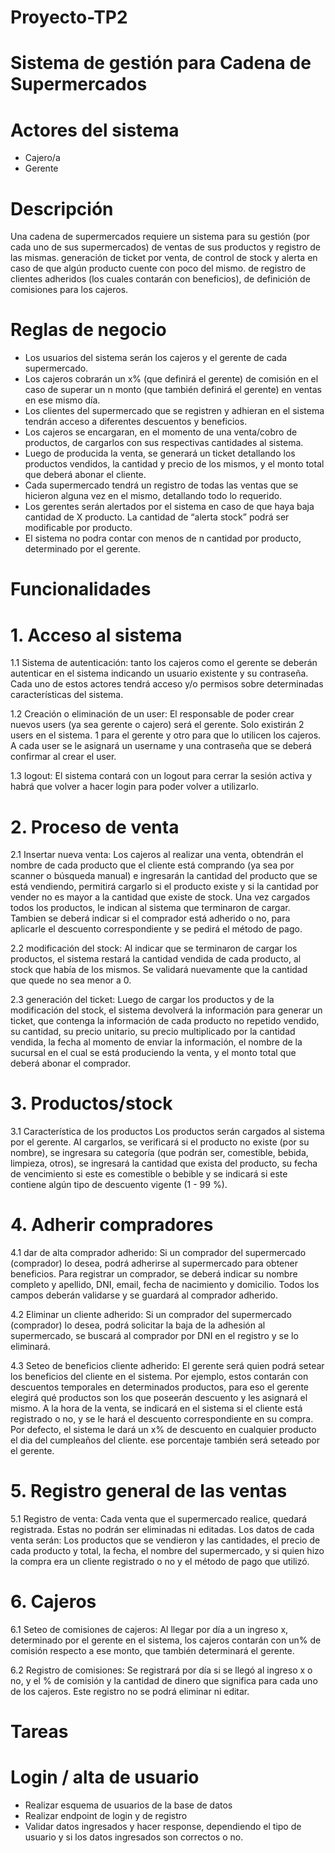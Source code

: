 # Proyecto-TP2

# Sistema de gestión para Cadena de Supermercados



# Actores del sistema
* Cajero/a
* Gerente

# Descripción
Una cadena de supermercados requiere un sistema para su gestión (por cada uno de sus supermercados) de ventas de sus productos y registro de las mismas. generación de ticket por venta, de control de stock y alerta en caso de que algún producto cuente con poco del mismo. de registro de clientes adheridos (los cuales contarán con beneficios), de definición de comisiones para los cajeros.

# Reglas de negocio

* Los usuarios del sistema serán los cajeros y el gerente de cada supermercado.
* Los cajeros cobrarán un x% (que definirá el gerente) de comisión en el caso de superar un n monto (que también definirá el gerente) en ventas en ese mismo día.
* Los clientes del supermercado que se registren y adhieran en el sistema tendrán acceso a diferentes descuentos y beneficios.
* Los cajeros se encargaran, en el momento de una venta/cobro de productos, de cargarlos con sus respectivas cantidades al sistema.
* Luego de producida la venta, se generará un ticket detallando los productos vendidos, la cantidad y precio de los mismos, y el monto total que deberá abonar el cliente.
* Cada supermercado tendrá un registro de todas las ventas que se hicieron alguna vez en el mismo, detallando todo lo requerido.
* Los gerentes serán alertados por el sistema en caso de que haya baja cantidad de X producto. La cantidad de “alerta stock” podrá ser modificable por producto.
* El sistema no podra contar con menos de n cantidad por producto, determinado por el gerente.

# Funcionalidades

# 1. Acceso al sistema

1.1 Sistema de autenticación: tanto los cajeros como el gerente se deberán autenticar en el sistema indicando un usuario existente y su contraseña. Cada uno de estos actores tendrá acceso y/o permisos sobre determinadas características del sistema.

1.2 Creación o eliminación de un user: El responsable de poder crear nuevos users (ya sea gerente o cajero) será el gerente. Solo existirán 2 users en el sistema. 1 para el gerente y otro para que lo utilicen los cajeros. A cada user se le asignará un username y una contraseña que se deberá confirmar al crear el user.

1.3 logout: El sistema contará con un logout para cerrar la sesión activa y habrá que volver a hacer login para poder volver a utilizarlo.

# 2. Proceso de venta

2.1 Insertar nueva venta: Los cajeros al realizar una venta, obtendrán el nombre de cada producto que el cliente está comprando (ya sea por scanner o búsqueda manual) e ingresarán la cantidad del producto que se está vendiendo, permitirá cargarlo si el producto existe y si la cantidad por vender no es mayor a la cantidad que existe de stock.  Una vez cargados todos los productos, le indican al sistema que terminaron de cargar. Tambien se deberá indicar si el comprador está adherido o no, para aplicarle el descuento correspondiente y se pedirá el método de pago.

2.2 modificación del stock: Al indicar que se terminaron de cargar los productos, el sistema restará la cantidad vendida de cada producto, al stock que había de los mismos. Se validará nuevamente que la cantidad que quede no sea menor a 0.

2.3 generación del ticket: Luego de cargar los productos y de la modificación del stock, el sistema devolverá la información para generar un ticket, que contenga la información de cada producto no repetido vendido, su cantidad, su precio unitario, su precio multiplicado por la cantidad vendida, la fecha al momento de enviar la información, el nombre de la sucursal en el cual se está produciendo la venta, y el monto total que deberá abonar el comprador.

# 3. Productos/stock

3.1 Característica de los productos Los productos serán cargados al sistema por el gerente. Al cargarlos, se verificará si el producto no existe (por su nombre), se ingresara su categoría (que podrán ser, comestible, bebida, limpieza, otros), se ingresará la cantidad que exista del producto, su fecha de vencimiento si este es comestible o bebible y se indicará si este contiene algún tipo de descuento vigente (1 - 99 %).

# 4. Adherir compradores

4.1 dar de alta comprador adherido: Si un comprador del supermercado (comprador) lo desea, podrá adherirse al supermercado para obtener beneficios. Para registrar un comprador, se deberá indicar su nombre completo y apellido, DNI, email, fecha de nacimiento y domicilio. Todos los campos deberán validarse y se guardará al comprador adherido.

4.2 Eliminar un cliente adherido: Si un comprador del supermercado (comprador) lo desea, podrá solicitar la baja de la adhesión al supermercado, se buscará al comprador por DNI en el registro y se lo eliminará.

4.3 Seteo de beneficios cliente adherido: El gerente será quien podrá setear los beneficios del cliente en el sistema. Por ejemplo, estos contarán con descuentos temporales en determinados productos, para eso el gerente elegirá qué productos son los que poseerán descuento y les asignará el mismo. A la hora de la venta, se indicará en el sistema si el cliente está registrado o no, y se le hará el descuento correspondiente en su compra. Por defecto, el sistema le dará un x% de descuento en cualquier producto el dia del cumpleaños del cliente. ese porcentaje también será seteado por el gerente.

# 5. Registro general de las ventas

5.1 Registro de venta: Cada venta que el supermercado realice, quedará registrada. Estas no podrán ser eliminadas ni editadas. Los datos de cada venta serán: Los productos que se vendieron y las cantidades, el precio de cada producto y total, la fecha, el nombre del supermercado, y si quien hizo la compra era un cliente registrado o no y el método de pago que utilizó.

# 6. Cajeros

6.1 Seteo de comisiones de cajeros: Al llegar por día a un ingreso x, determinado por el gerente en el sistema, los cajeros contarán con un% de comisión respecto a ese monto, que también determinará el gerente.

6.2 Registro de comisiones: Se registrará por día si se llegó al ingreso x o no, y el % de comisión y la cantidad de dinero que significa para cada uno de los cajeros. Este registro no se podrá eliminar ni editar.

# Tareas

# Login / alta de usuario

* Realizar esquema de usuarios de la base de datos
* Realizar endpoint de login y de registro
* Validar datos ingresados y hacer response, dependiendo el tipo de usuario y si los datos ingresados son correctos o no.
